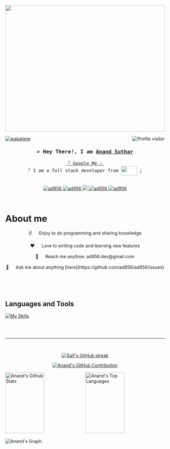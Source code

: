 <p align="center">
  <a href="https://github.com/ad956"><img height="400px" width="100%" src="https://user-images.githubusercontent.com/74038190/225813708-98b745f2-7d22-48cf-9150-083f1b00d6c9.gif"></a>
</p>

<a href="https://komarev.com/ghpvc/?username=ad956">
  <img align="right" src="https://komarev.com/ghpvc/?username=ad956&label=Visitors&color=0e75b6&style=flat" alt="Profile visitor" />
</a>

[![wakatime](https://wakatime.com/badge/user/018ca6f5-ed20-4167-a56f-0ceefd84c7d0/project/018caa89-40bd-48ba-9efd-431343486c0a.svg)](https://wakatime.com/badge/user/018ca6f5-ed20-4167-a56f-0ceefd84c7d0/project/018caa89-40bd-48ba-9efd-431343486c0a)

<!-- Intro  -->
<h3 align="center">
        <samp>&gt; Hey There!, I am
                <b><a target="_blank" href="https://ad956.com">Anand Suthar</a></b>
        </samp>
</h3>

<p align="center"> 
  <samp>
    <a href="https://www.google.com/search?q=Anand+Suthar">「 Google Me 」</a>
    <br>
    「 I am a full stack developer from <b><img align="center" src="https://www.freepnglogos.com/uploads/indian-flag-png/indian-flag-india-day-background-png-image-download-5.png" height="30" width="50" /> </b> 」
    <br>
    <br>
  </samp>
</p>

<p align="center">
 <a href="https://github.com/ad956" target="blank">
  <img src="https://img.shields.io/badge/Website-DC143C?style=for-the-badge&logo=medium&logoColor=white" alt="ad956" />
 </a>
 <a href="https://www.linkedin.com/in/anand-suthar-72133b208/om/in/al-siam" target="_blank">
  <img src="https://img.shields.io/badge/LinkedIn-0077B5?style=for-the-badge&logo=linkedin&logoColor=white" alt="ad956"/>
 </a>

 <a href="https://twitter.com/_ad956" target="_blank">
  <img src="https://img.shields.io/badge/Twitter-1DA1F2?style=for-the-badge&logo=twitter&logoColor=white" />
 </a>
 <a href="https://instagram.com/_anu_956" target="_blank">
  <img src="https://img.shields.io/badge/Instagram-fe4164?style=for-the-badge&logo=instagram&logoColor=white" alt="ad956" />
 </a> 
 <a href="https://www.facebook.com/ad956/" target="_blank">
  <img src="https://img.shields.io/badge/Facebook-20BEFF?&style=for-the-badge&logo=facebook&logoColor=white" alt="ad956"  />
  </a> 
</p>
<br />

<!-- About Section -->

# About me

<div align="center">
<p>
 ✌️ &emsp; Enjoy to do programming and sharing knowledge <br/><br/>
 ❤️ &emsp; Love to writing code and learning new features<br/><br/>
 📧 &emsp; Reach me anytime: ad956.dev@gmail.com<br/><br/>
 💬 &emsp; Ask me about anything [here](https://github.com/ad956/ad956/issues)
</p>
</div>

<br/>
<br/>
<br/>

## Languages and Tools

[![My Skills](https://skillicons.dev/icons?i=mongodb,expressjs,react,nodejs,nestjs,tailwind,redux,js,ts,flutter,dart,mysql,git,androidstudio,docker,googlecloud,firebase,redis,graphql,linux,nginx,github,cpp&perline=15&theme=dark)](https://skillicons.dev#gh-dark-mode-only)

<br/>
<br/>
<hr/>
<br/>

<p align="center">
  <a href="https://github.com/ad956">
    <img src="https://github-readme-streak-stats.herokuapp.com/?user=ad956&theme=radical&border=7F3FBF&background=0D1117" alt="Saif's GitHub streak"/>
  </a>
</p>

<p align="center">
  <a href="https://github.com/ad956">
    <img src="https://github-profile-summary-cards.vercel.app/api/cards/profile-details?username=ad956&theme=radical" alt="Anand's GitHub Contribution"/>
  </a>
</p>

<a> 
    <a href="https://github.com/ad956"><img alt="Anand's Github Stats" src="https://denvercoder1-github-readme-stats.vercel.app/api?username=ad956&show_icons=true&count_private=true&theme=react&border_color=7F3FBF&bg_color=0D1117&title_color=F85D7F&icon_color=F8D866" height="192px" width="49.5%"/></a>
  <a href="https://github.com/ad956"><img alt="Anand's Top Languages" src="https://denvercoder1-github-readme-stats.vercel.app/api/top-langs/?username=ad956&langs_count=8&layout=compact&theme=react&border_color=7F3FBF&bg_color=0D1117&title_color=F85D7F&icon_color=F8D866" height="192px" width="49.5%"/></a>
  <br/>
</a>

![Anand's Graph](https://github-readme-activity-graph.vercel.app/graph?username=ad956&custom_title=Anand%20Suthar's%20GitHub%20Activity%20Graph&bg_color=0D1117&color=7F3FBF&line=7F3FBF&point=7F3FBF&area_color=FFFFFF&title_color=FFFFFF&area=true)
